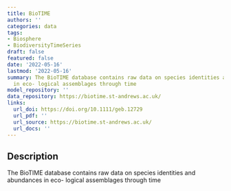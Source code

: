 ```yaml
---
title: BioTIME
authors: ''
categories: data
tags:
- Biosphere
- BiodiversityTimeSeries
draft: false
featured: false
date: '2022-05-16'
lastmod: '2022-05-16'
summary: The BioTIME database contains raw data on species identities and abundances
  in eco- logical assemblages through time
model_repository: ''
data_repository: https://biotime.st-andrews.ac.uk/
links:
  url_doi: https://doi.org/10.1111/geb.12729
  url_pdf: ''
  url_source: https://biotime.st-andrews.ac.uk/
  url_docs: ''
---
```


## Description

The BioTIME database contains raw data on species identities and abundances in eco- logical assemblages through time

